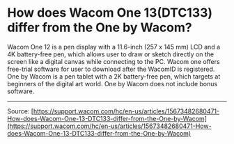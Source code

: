 # How does Wacom One 13(DTC133) differ from the One by Wacom?

Wacom One 12 is a pen display with a 11.6-inch (257 x 145 mm) LCD and a 4K battery-free pen, which allows user to draw or sketch directly on the screen like a digital canvas while connecting to the PC. Wacom one offers free-trial software for user to download after the WacomID is registered.
One by Wacom is a pen tablet with a 2K battery-free pen, which targets at beginners of the digital art world. One by Wacom does not include bonus software.

---
Source: [https://support.wacom.com/hc/en-us/articles/15673482680471-How-does-Wacom-One-13-DTC133-differ-from-the-One-by-Wacom](https://support.wacom.com/hc/en-us/articles/15673482680471-How-does-Wacom-One-13-DTC133-differ-from-the-One-by-Wacom)
